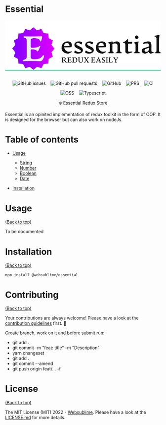 # Essential

<p align="center" style="background: #4ecca3; text-align: center; width: 100%; margin-bottom: 2rem;">
  <img src="./black-logo.svg" alt="logo">
</p>

<p align="center">
  <img style="display: inline; margin: 0 6px" alt="GitHub issues" src="https://img.shields.io/github/issues/websublime/essential?style=flat-square">
  <img style="display: inline; margin: 0 6px" alt="GitHub pull requests" src="https://img.shields.io/github/issues-pr/websublime/essential?style=flat-square">
  <img style="display: inline; margin: 0 6px" alt="GitHub" src="https://img.shields.io/github/license/websublime/essential?style=flat-square">
  <img style="display: inline; margin: 0 6px" alt="PRS" src="https://img.shields.io/badge/PRs-welcome-brightgreen.svg?style=flat-square">
  <img style="display: inline; margin: 0 6px" alt="CI" src="https://github.com/websublime/essential/actions/workflows/main-build.yml/badge.svg?branch=main">
</p>

<p align="center">
  <img style="display: inline; margin: 0 6px" alt="OSS" src="https://forthebadge.com/images/badges/open-source.svg">
  <img style="display: inline; margin: 0 6px" alt="Typescript" src="https://forthebadge.com/images/badges/made-with-typescript.svg">
</p>

<p align="center">❄️ Essential Redux Store</p>

Essential is an opinited implementation of redux toolkit in the form of OOP. It is designed for the browser but can also work on nodeJs.

# Table of contents

- [Usage](#usage)
  - [String](#string)
  - [Number](#number)
  - [Boolean](#boolean)
  - [Date](#date)

- [Installation](#installation)

# Usage

[(Back to top)](#table-of-contents)

To be documented

# Installation

[(Back to top)](#table-of-contents)

```
npm install @websublime/essential
```

# Contributing

[(Back to top)](#table-of-contents)

Your contributions are always welcome! Please have a look at the [contribution guidelines](CONTRIBUTING.md) first. :tada:

Create branch, work on it and before submit run:
  - git add .
  - git commit -m "feat: title" -m "Description"
  - yarn changeset
  - git add .
  - git commit --amend
  - git push origin feat/... -f

# License

[(Back to top)](#table-of-contents)


The MIT License (MIT) 2022 - [Websublime](https://github.com/websublime/). Please have a look at the [LICENSE.md](LICENSE.md) for more details.
